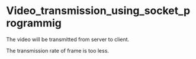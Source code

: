 # Video_transmission_using_socket_programmig

The video will be transmitted from server to client.

The transmission rate of frame is too less.
